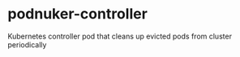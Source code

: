 # podnuker-controller
Kubernetes controller pod that cleans up evicted pods from cluster periodically
